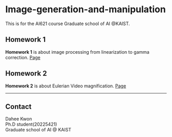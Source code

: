# Image-generation-and-manipulation
This is for the AI621 course Graduate school of AI @KAIST. 



## Homework 1
**Homework 1** is about image processing from linearization to gamma correction. [Page](Homework1.md)

## Homework 2 
**Homework 2** is about Eulerian Video magnification. [Page](Homework2.md)

-------------------------------------------------
## Contact
Dahee Kwon \
Ph.D student(20225421) \
Graduate school of AI @ KAIST 
